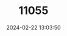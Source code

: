 ---
title: "11055"
category: "Konia eisentrauti"
draft: false
date: 2024-02-22 13:03:50
languages:
  English: ["Konye"]
  Finnish: ["Konia"]
  Swahili: ["Konye"]
---